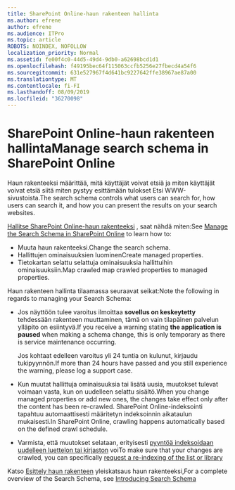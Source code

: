 ```yaml
---
title: SharePoint Online-haun rakenteen hallinta
ms.author: efrene
author: efrene
ms.audience: ITPro
ms.topic: article
ROBOTS: NOINDEX, NOFOLLOW
localization_priority: Normal
ms.assetid: fe00f4c0-44d5-49d4-9db0-a62698bcd1d1
ms.openlocfilehash: f49195bec64f115063ccfb5256e27fbecd4a54f6
ms.sourcegitcommit: 631e527967f4d641bc9227642ffe38967ae87a00
ms.translationtype: MT
ms.contentlocale: fi-FI
ms.lasthandoff: 08/09/2019
ms.locfileid: "36270098"
---
```

# <a name="manage-search-schema-in-sharepoint-online"></a><span data-ttu-id="542ff-102">SharePoint Online-haun rakenteen hallinta</span><span class="sxs-lookup"><span data-stu-id="542ff-102">Manage search schema in SharePoint Online</span></span>

<span data-ttu-id="542ff-103">Haun rakenteeksi määrittää, mitä käyttäjät voivat etsiä ja miten käyttäjät voivat etsiä siitä miten pystyy esittämään tulokset Etsi WWW-sivustoista.</span><span class="sxs-lookup"><span data-stu-id="542ff-103">The search schema controls what users can search for, how users can search it, and how you can present the results on your search websites.</span></span> 

<span data-ttu-id="542ff-104">[Hallitse SharePoint Online-haun rakenteeksi](https://docs.microsoft.com/sharepoint/manage-search-schema) , saat nähdä miten:</span><span class="sxs-lookup"><span data-stu-id="542ff-104">See [Manage the Search Schema in SharePoint Online](https://docs.microsoft.com/sharepoint/manage-search-schema) to learn how to:</span></span> 
- <span data-ttu-id="542ff-105">Muuta haun rakenteeksi.</span><span class="sxs-lookup"><span data-stu-id="542ff-105">Change the search schema.</span></span>
- <span data-ttu-id="542ff-106">Hallittujen ominaisuuksien luominen</span><span class="sxs-lookup"><span data-stu-id="542ff-106">Create managed properties.</span></span>
- <span data-ttu-id="542ff-107">Tietokartan selattu selattuja ominaisuuksia hallittuihin ominaisuuksiin.</span><span class="sxs-lookup"><span data-stu-id="542ff-107">Map crawled map crawled properties to managed properties.</span></span>

<span data-ttu-id="542ff-108">Haun rakenteen hallinta tilaamassa seuraavat seikat:</span><span class="sxs-lookup"><span data-stu-id="542ff-108">Note the following in regards to managing your Search Schema:</span></span>

- <span data-ttu-id="542ff-109">Jos näyttöön tulee varoitus ilmoittaa **sovellus on keskeytetty** tehdessään rakenteen muuttaminen, tämä on vain tilapäinen palvelun ylläpito on esiintyvä.</span><span class="sxs-lookup"><span data-stu-id="542ff-109">If you receive a warning stating **the application is paused** when making a schema change, this is only temporary as there is service maintenance occurring.</span></span> 

    <span data-ttu-id="542ff-110">Jos kohtaat edelleen varoitus yli 24 tuntia on kulunut, kirjaudu tukipyynnön.</span><span class="sxs-lookup"><span data-stu-id="542ff-110">If more than 24 hours have passed and you still experience the warning, please log a support case.</span></span>
- <span data-ttu-id="542ff-111">Kun muutat hallittuja ominaisuuksia tai lisätä uusia, muutokset tulevat voimaan vasta, kun on uudelleen selattu sisältö.</span><span class="sxs-lookup"><span data-stu-id="542ff-111">When you change managed properties or add new ones, the changes take effect only after the content has been re-crawled.</span></span> <span data-ttu-id="542ff-112">SharePoint Online-indeksointi tapahtuu automaattisesti määritetyn indeksoinnin aikataulun mukaisesti.</span><span class="sxs-lookup"><span data-stu-id="542ff-112">In SharePoint Online, crawling happens automatically based on the defined crawl schedule.</span></span>
- <span data-ttu-id="542ff-113">Varmista, että muutokset selataan, erityisesti [pyyntöä indeksoidaan uudelleen luettelon tai kirjaston](https://docs.microsoft.com/sharepoint/manage-search-schema#request-re-indexing-of-a-document-library-or-list) voi</span><span class="sxs-lookup"><span data-stu-id="542ff-113">To make sure that your changes are crawled, you can specifically [request a re-indexing of the list or library](https://docs.microsoft.com/sharepoint/manage-search-schema#request-re-indexing-of-a-document-library-or-list)</span></span> 

<span data-ttu-id="542ff-114">Katso [Esittely haun rakenteen](https://blogs.technet.microsoft.com/tothesharepoint/2012/11/25/introducing-search-schema-for-sharepoint-2013/) yleiskatsaus haun rakenteeksi,</span><span class="sxs-lookup"><span data-stu-id="542ff-114">For a complete overview of the Search Schema, see [Introducing Search Schema](https://blogs.technet.microsoft.com/tothesharepoint/2012/11/25/introducing-search-schema-for-sharepoint-2013/)</span></span> 



